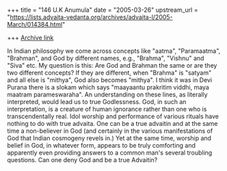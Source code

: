 +++
title = "146 U.K Anumula"
date = "2005-03-26"
upstream_url = "https://lists.advaita-vedanta.org/archives/advaita-l/2005-March/014384.html"

+++
[Archive link](https://lists.advaita-vedanta.org/archives/advaita-l/2005-March/014384.html)

In Indian philosophy we come across concepts like "aatma",  "Paramaatma", 
"Brahman", and God by different names, e.g., "Brahma", "Vishnu" and "Siva" 
etc.   My question is this: Are God and Brahman the same or are they two 
different concepts?   If they are different, when "Brahma" is "satyam" and 
all else is "mithya", God also becomes "mithya".   I think it was in Devi 
Purana there is a slokam which says "maayaantu prakritim viddhi, maya 
maatram parameswaraha".   An understanding on these lines, as literally 
interpreted, would lead us to true Godlessness.   God, in such an 
interpretation, is a creature of human ignorance rather than one who is 
transcendentally real.  Idol worship and performance of various rituals have 
nothing to do with true advaita. One can be a true advaitin and at the same 
time a non-believer in God (and certainly in the various manifestations of 
God that Indian cosmogeny revels in.)  Yet at the same time, worship and 
belief in God, in whatever form, appears to be truly comforting and 
apparently even providing answers to a common man's several troubling 
questions.   Can one deny God and be a true Advaitin?



